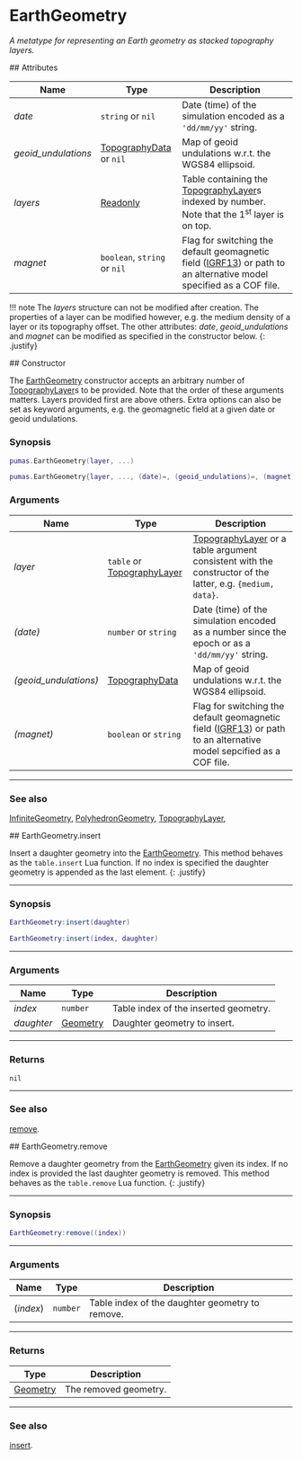 # EarthGeometry
_A metatype for representing an Earth geometry as stacked topography layers._


<div markdown="1" class="shaded-box fancy">
## Attributes

|Name|Type|Description|
|----|----|-----------|
|*date*             |`string` or `nil`                                   | Date (time) of the simulation encoded as a `'dd/mm/yy'` string. |
|*geoid_undulations*|[TopographyData](../data/TopographyData.md) or `nil`| Map of geoid undulations w.r.t. the WGS84 ellipsoid.|
|*layers*           |[Readonly](../others/Readonly.md)                   | Table containing the [TopographyLayer](TopographyLayer.md)s indexed by number. Note that the 1<sup>st</sup> layer is on top. |
|*magnet*           |`boolean`, `string` or `nil`                        | Flag for switching the default geomagnetic field ([IGRF13](https://www.ngdc.noaa.gov/IAGA/vmod/igrf.html)) or path to an alternative model specified as a COF file.|

!!! note
    The *layers* structure can not be modified after creation. The properties of
    a layer can be modified however, e.g. the medium density of a layer or its
    topography offset. The other attributes: *date*, *geoid_undulations* and
    *magnet* can be modified as specified in the constructor below.
    {: .justify}
</div>

<div markdown="1" class="shaded-box fancy">
## Constructor

The [EarthGeometry](EarthGeometry.md) constructor accepts an arbitrary number of
[TopographyLayer](TopographyLayer.md)s to be provided. Note that the order of
these arguments matters. Layers provided first are above others. Extra options
can also be set as keyword arguments, e.g. the geomagnetic field at a given
date or geoid undulations.

### Synopsis

```lua
pumas.EarthGeometry(layer, ...)

pumas.EarthGeometry{layer, ..., (date)=, (geoid_undulations)=, (magnet)=}
```

### Arguments

|Name|Type|Description|
|----|----|-----------|
|*layer*              |`table` or [TopographyLayer](TopographyLayer.md)| [TopographyLayer](TopographyLayer.md) or a table argument consistent with the constructor of the latter, e.g. `{medium, data}`. |
|*(date)*             |`number` or `string`                            | Date (time) of the simulation encoded as a number since the epoch or as a `'dd/mm/yy'` string. |
|*(geoid_undulations)*|[TopographyData](../data/TopographyData.md)     | Map of geoid undulations w.r.t. the WGS84 ellipsoid.|
|*(magnet)*           |`boolean` or `string`                           | Flag for switching the default geomagnetic field ([IGRF13](https://www.ngdc.noaa.gov/IAGA/vmod/igrf.html)) or path to an alternative model sepcified as a COF file.|

---

### See also

[InfiniteGeometry](InfiniteGeometry.md),
[PolyhedronGeometry](PolyhedronGeometry.md),
[TopographyLayer](TopographyLayer.md),

</div>


<div markdown="1" class="shaded-box fancy">
## EarthGeometry.insert

Insert a daughter geometry into the [EarthGeometry](EarthGeometry.md). This
method behaves as the `table.insert` Lua function. If no index is specified
the daughter geometry is appended as the last element.
{: .justify}

---

### Synopsis

```lua
EarthGeometry:insert(daughter)

EarthGeometry:insert(index, daughter)
```

---

### Arguments

|Name|Type|Description|
|----|----|-----------|
|*index*|`number`|Table index of the inserted geometry.|
|*daughter*|[Geometry](../Geometry.md)|Daughter geometry to insert.|

---

### Returns

`nil`

---

### See also

[remove](#earthgeometryremove).
</div>


<div markdown="1" class="shaded-box fancy">
## EarthGeometry.remove

Remove a daughter geometry from the [EarthGeometry](EarthGeometry.md) given its
index. If no index is provided the last daughter geometry is removed. This
method behaves as the `table.remove` Lua function.
{: .justify}

---

### Synopsis

```lua
EarthGeometry:remove((index))
```

---

### Arguments

|Name|Type|Description|
|----|----|-----------|
|(*index*)|`number`|Table index of the daughter geometry to remove.|

---

### Returns

|Type|Description|
|----|-----------|
|[Geometry](../Geometry.md)| The removed geometry.|

---

### See also

[insert](#earthgeometryinsert).

</div>

